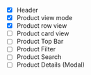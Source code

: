 - [x] Header
- [x] Product view mode
- [x] Product row view
- [ ] Product card view
- [ ] Product Top Bar
- [ ] Product Filter
- [ ] Product Search
- [ ] Product Details (Modal)